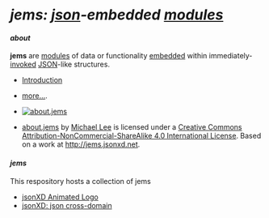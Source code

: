 # _jems: [json](http://json.org/)-embedded [modules](http://en.wikipedia.org/wiki/Modular_programming)_

#### _about_

**jems** are [modules](http://tfd.com/module) of data or functionality [embedded](http://tfd.com/embedded) within  immediately-[invoked](http://www.tfd.com/activate) [JSON](http://json.org/)-like structures.

* [Introduction](https://github.com/jsonXD/jems/blob/master/about/jems.md)
* [more...](https://github.com/jsonXD/jems/blob/master/about/).

* [![about.jems](https://i.creativecommons.org/l/by-nc-sa/4.0/80x15.png "Creative Commons License")](http://creativecommons.org/licenses/by-nc-sa/4.0/)

* [about.jems](about/) by [Michael Lee](http://iskitz.com) is licensed under a [Creative Commons Attribution-NonCommercial-ShareAlike 4.0 International License](http://creativecommons.org/licenses/by-nc-sa/4.0/). Based on a work at http://jems.jsonxd.net.

#### _*jems*_

This respository hosts a collection of jems

* [jsonXD Animated Logo](https://rawgit.com/jsonXD/jems/master/animated.logo/)
* [jsonXD: json cross-domain](http://code.jsonxd.net/)
